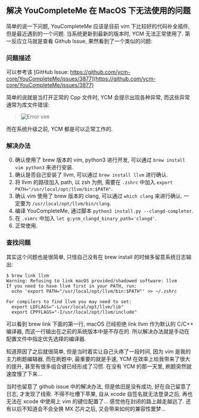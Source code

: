 解决 YouCompleteMe 在 MacOS 下无法使用的问题
---

简单的说一下问题, YouCompleteMe 应该是目前 vim 下比较好的代码补全插件, 但是最近遇到的一个问题. 当系统更新到最新的版本时, YCM 无法正常使用了. 第一反应立马就是查看 Github Issue, 果然看到了一个类似的问题:

### 问题描述
可以参考该 [GitHub Issue: https://github.com/ycm-core/YouCompleteMe/issues/3877](https://github.com/ycm-core/YouCompleteMe/issues/3877)

简单的说就是当打开正常的 Cpp 文件时, YCM 会提示出现各种异常, 而这些异常通常为库文件错误:

> ![Error vim](https://user-images.githubusercontent.com/18110408/116440133-21726e00-a88b-11eb-9648-d7397f0d0718.png)

而在系统升级之前, YCM 都是可以正常工作的.

### 解决办法
0. 确认使用了 brew 版本的 vim, python3 进行开发, 可以通过 `brew install vim python3` 来进行安装.
1. 确认是否自己安装了 llvm, 可以通过 `brew install llvm` 进行确认.
2. 将 llvm 的路径加入 path, 以 zsh 为例, 需要在 `.zshrc` 中加入 `export PATH="/usr/local/opt/llvm/bin:$PATH"`.
3. 确认 vim 使用了 brew 版本的 clang, 可以通过 `which clang` 来进行确认. 一定要为 `/usr/local/opt/llvm/bin/clang`.
4. 编译 YouCompleteMe, 通过脚本 `python3 install.py --clangd-completer`.
5. 在 `.vimrc` 中加入 `let g:ycm_clangd_binary_path='clangd'`.
6. 正常使用.

### 查找问题
其实这个问题也是很简单, 只怪自己没有在 brew install 的时候多留意系统日志输出:

```
$ brew link llvm
Warning: Refusing to link macOS provided/shadowed software: llvm
If you need to have llvm first in your PATH, run:
  echo 'export PATH="/usr/local/opt/llvm/bin:$PATH"' >> ~/.zshrc

For compilers to find llvm you may need to set:
  export LDFLAGS="-L/usr/local/opt/llvm/lib"
  export CPPFLAGS="-I/usr/local/opt/llvm/include"
```

可以看到 brew link 下面的第一行, macOS 已经拒绝 link llvm 作为默认的 C/C++ 编译器, 而这一行输出在之前的系统版本中是不存在的. 所以解决办法就是手动在配置文件中指定优先选择的编译器.

知道原因了之后就很简单, 但是当时着实让自己头疼了一段时间, 因为 vim 是我的主力刷题编辑器, 而在刷题中, 最重要的就是手速, YCM 在效率上给我带来了很大的提升, 甚至有很多组合键已经形成了习惯. 在没有 YCM 的那一天里, 刷题突然就速度慢了下来...

当时也留意了 github issue 中的解决办法, 但是依旧是没有成功, 好在自己留意了日志, 才发现了线索. 不得不吐槽下苹果, 自从 xcode 自签名就无法登录之后, 再也无法在 xcode 中使用上 vim 的键位配置了... 感觉他在封闭的路上越走越远了. 还有以后不知道会不会全换 MX 芯片之后, 又会带来如何的兼容性噩梦...
